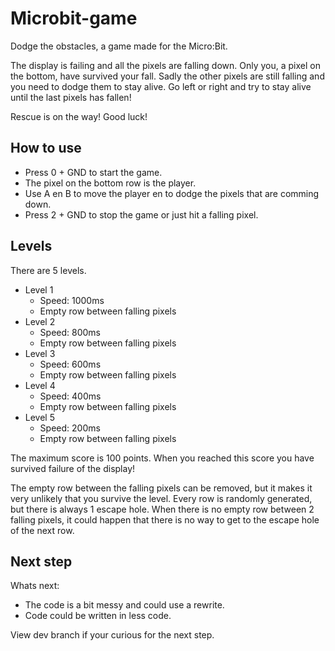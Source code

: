 # Microbit-game
Dodge the obstacles, a game made for the Micro:Bit. 

The display is failing and all the pixels are falling down. Only you, a pixel on the bottom, have survived your fall.
Sadly the other pixels are still falling and you need to dodge them to stay alive. 
Go left or right and try to stay alive until the last pixels has fallen! 

Rescue is on the way! Good luck!

## How to use
- Press 0 + GND to start the game.
- The pixel on the bottom row is the player.
- Use A en B to move the player en to dodge the pixels that are comming down.
- Press 2 + GND to stop the game or just hit a falling pixel.

## Levels
There are 5 levels.
- Level 1
  - Speed: 1000ms
  - Empty row between falling pixels
- Level 2
  - Speed: 800ms
  - Empty row between falling pixels
- Level 3
  - Speed: 600ms
  - Empty row between falling pixels
- Level 4
  - Speed: 400ms
  - Empty row between falling pixels
- Level 5
  - Speed: 200ms
  - Empty row between falling pixels
  
The maximum score is 100 points. When you reached this score you have survived failure of the display!
  
The empty row between the falling pixels can be removed, but it makes it very unlikely that you survive the level.
Every row is randomly generated, but there is always 1 escape hole.
When there is no empty row between 2 falling pixels, it could happen that there is no way to get to the escape hole of the next row.

## Next step
Whats next:
- The code is a bit messy and could use a rewrite.
- Code could be written in less code.

View dev branch if your curious for the next step.
